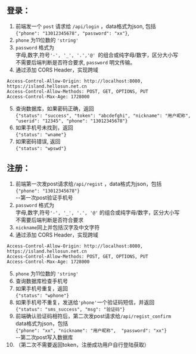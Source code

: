 ## 登录：
1. 前端发一个 `post` 请求给 `/api/login` ，data格式为json, 包括  
`{"phone": "13012345678", "password": "xx"}`, 
2. `phone` 为11位数的 `'string'`
3. `password` 格式为  
字母,数字,符号`'-', '_', '.','@' `的组合或纯字母/数字，区分大小写  
不需要后端判断是否符合要求, `password` 明文传输。
4. 通过添加 CORS Header，实现跨域  
```nginx
Access-Control-Allow-Origin: http://localhost:8080, https://island.hellosun.net.cn
Access-Control-Allow-Methods: POST, GET, OPTIONS, PUT
Access-Control-Max-Age: 1728000
```
5. 查询数据库，如果密码正确，返回  
`{"status": "success", "token": "abcdefghi", "nickname": "用户昵称", "userid": "12345", "phone": "13012345678"}`
6. 如果手机号未找到，返回  
`{"status": "wname"}`
7. 如果密码错误, 返回  
`{"status": "wpswd"}`

## 注册：
1. 前端第一次发post请求给`/api/regist` ，data格式为json，包括  
   `{"phone": "13012345678"}`  
   --第一次post验证手机号
2. `password` 格式为  
字母,数字,符号`'-', '_', '.', '@'` 的组合或纯字母/数字，区分大小写  
不需要后端判断是否符合要求
3. `nickname`同上并包括汉字及中文字符
4. 通过添加 CORS Header，实现跨域  
```nginx
Access-Control-Allow-Origin: http://localhost:8080, https://island.hellosun.net.cn
Access-Control-Allow-Methods: POST, GET, OPTIONS, PUT
Access-Control-Max-Age: 1728000
```
5. `phone` 为11位数的 `'string'`
6. 查询数据库检查手机号
7. 如果手机号重复，返回  
`{"status": "wphone"}`
8. 如果手机号不重复，发送给`'phone'`一个验证码短信，并返回  
`{"status": "sms_success", "msg": "验证码"}`
9. 前端确认验证码相符后，第二次发post请求给`/api/regist_confirm`  
data格式为json，包括  
`{"phone": "xx", "nickname": "用户昵称",  "password": "xx"}`  
--第二次post写入数据库   
10. （第二次不需要返回token，注册成功用户自行登陆获取）

